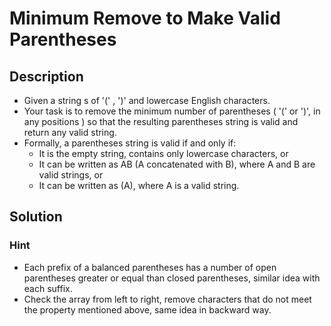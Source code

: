# Minimum Remove to Make Valid Parentheses

## Description

* Given a string s of '(' , ')' and lowercase English characters.
* Your task is to remove the minimum number of parentheses ( '(' or ')', in any positions ) so that the resulting parentheses string is valid and return any valid string.
* Formally, a parentheses string is valid if and only if:
  * It is the empty string, contains only lowercase characters, or
  * It can be written as AB (A concatenated with B), where A and B are valid strings, or
  * It can be written as (A), where A is a valid string.

## Solution

### Hint

* Each prefix of a balanced parentheses has a number of open parentheses greater or equal than closed parentheses, similar idea with each suffix.
* Check the array from left to right, remove characters that do not meet the property mentioned above, same idea in backward way.
